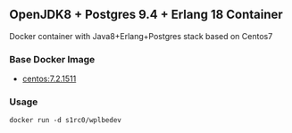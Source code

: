 ## OpenJDK8 + Postgres 9.4 + Erlang 18 Container
Docker container with Java8+Erlang+Postgres stack based on Centos7

### Base Docker Image

* [centos:7.2.1511](https://hub.docker.com/_/centos/)


### Usage

    docker run -d s1rc0/wplbedev

